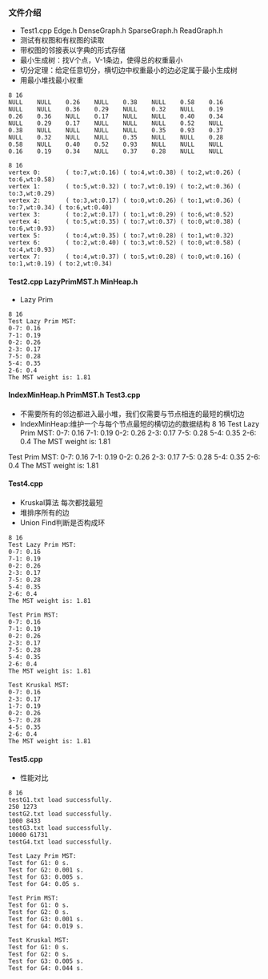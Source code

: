 ### 文件介绍
- Test1.cpp  Edge.h  DenseGraph.h  SparseGraph.h  ReadGraph.h
- 测试有权图和有权图的读取
- 带权图的邻接表以字典的形式存储
- 最小生成树：找V个点，V-1条边，使得总的权重最小
- 切分定理：给定任意切分，横切边中权重最小的边必定属于最小生成树
- 用最小堆找最小权重
```
8 16
NULL    NULL    0.26    NULL    0.38    NULL    0.58    0.16    
NULL    NULL    0.36    0.29    NULL    0.32    NULL    0.19
0.26    0.36    NULL    0.17    NULL    NULL    0.40    0.34
NULL    0.29    0.17    NULL    NULL    NULL    0.52    NULL
0.38    NULL    NULL    NULL    NULL    0.35    0.93    0.37
NULL    0.32    NULL    NULL    0.35    NULL    NULL    0.28
0.58    NULL    0.40    0.52    0.93    NULL    NULL    NULL
0.16    0.19    0.34    NULL    0.37    0.28    NULL    NULL

8 16
vertex 0:       ( to:7,wt:0.16) ( to:4,wt:0.38) ( to:2,wt:0.26) ( to:6,wt:0.58)
vertex 1:       ( to:5,wt:0.32) ( to:7,wt:0.19) ( to:2,wt:0.36) ( to:3,wt:0.29)
vertex 2:       ( to:3,wt:0.17) ( to:0,wt:0.26) ( to:1,wt:0.36) ( to:7,wt:0.34) ( to:6,wt:0.40)
vertex 3:       ( to:2,wt:0.17) ( to:1,wt:0.29) ( to:6,wt:0.52)
vertex 4:       ( to:5,wt:0.35) ( to:7,wt:0.37) ( to:0,wt:0.38) ( to:6,wt:0.93)
vertex 5:       ( to:4,wt:0.35) ( to:7,wt:0.28) ( to:1,wt:0.32)
vertex 6:       ( to:2,wt:0.40) ( to:3,wt:0.52) ( to:0,wt:0.58) ( to:4,wt:0.93)
vertex 7:       ( to:4,wt:0.37) ( to:5,wt:0.28) ( to:0,wt:0.16) ( to:1,wt:0.19) ( to:2,wt:0.34)
```
#### Test2.cpp  LazyPrimMST.h  MinHeap.h
- Lazy Prim
```
8 16
Test Lazy Prim MST:
0-7: 0.16
7-1: 0.19
0-2: 0.26
2-3: 0.17
7-5: 0.28
5-4: 0.35
2-6: 0.4
The MST weight is: 1.81
```
#### IndexMinHeap.h  PrimMST.h Test3.cpp
- 不需要所有的邻边都进入最小堆，我们仅需要与节点相连的最短的横切边
- IndexMinHeap:维护一个与每个节点最短的横切边的数据结构
8 16
Test Lazy Prim MST:
0-7: 0.16
7-1: 0.19
0-2: 0.26
2-3: 0.17
7-5: 0.28
5-4: 0.35
2-6: 0.4
The MST weight is: 1.81

Test Prim MST:
0-7: 0.16
7-1: 0.19
0-2: 0.26
2-3: 0.17
7-5: 0.28
5-4: 0.35
2-6: 0.4
The MST weight is: 1.81

#### Test4.cpp 
- Kruskal算法   每次都找最短
- 堆排序所有的边
- Union Find判断是否构成环
```
8 16
Test Lazy Prim MST:
0-7: 0.16
7-1: 0.19
0-2: 0.26
2-3: 0.17
7-5: 0.28
5-4: 0.35
2-6: 0.4
The MST weight is: 1.81

Test Prim MST:
0-7: 0.16
7-1: 0.19
0-2: 0.26
2-3: 0.17
7-5: 0.28
5-4: 0.35
2-6: 0.4
The MST weight is: 1.81

Test Kruskal MST:
0-7: 0.16
2-3: 0.17
1-7: 0.19
0-2: 0.26
5-7: 0.28
4-5: 0.35
2-6: 0.4
The MST weight is: 1.81
```

#### Test5.cpp
- 性能对比
```
8 16
testG1.txt load successfully.
250 1273
testG2.txt load successfully.
1000 8433
testG3.txt load successfully.
10000 61731
testG4.txt load successfully.

Test Lazy Prim MST:
Test for G1: 0 s.
Test for G2: 0.001 s.
Test for G3: 0.005 s.
Test for G4: 0.05 s.

Test Prim MST:
Test for G1: 0 s.
Test for G2: 0 s.
Test for G3: 0.001 s.
Test for G4: 0.019 s.

Test Kruskal MST:
Test for G1: 0 s.
Test for G2: 0 s.
Test for G3: 0.005 s.
Test for G4: 0.044 s.
```